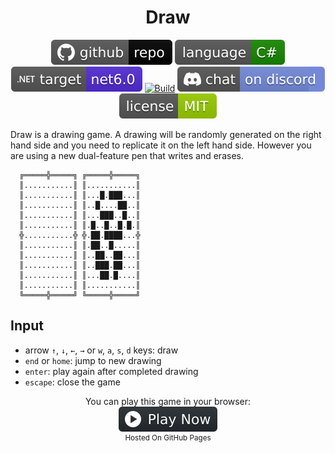 <h1 align="center">
	Draw
</h1>

<p align="center">
	<a href="https://github.com/ZacharyPatten/dotnet-console-games" alt="GitHub repo"><img alt="flat" src="../../.github/resources/github-repo-black.svg"></a>
	<a href="https://docs.microsoft.com/en-us/dotnet/csharp/" alt="GitHub repo"><img alt="Language C#" src="../../.github/resources/language-csharp.svg"></a>
	<a href="https://dotnet.microsoft.com/download"><img src="../../.github/resources/dotnet-badge.svg" title="Target Framework" alt="Target Framework"></a>
	<a href="https://github.com/ZacharyPatten/dotnet-console-games/actions"><img src="https://github.com/ZacharyPatten/dotnet-console-games/workflows/Draw%20Build/badge.svg" title="Goto Build" alt="Build"></a>
	<a href="https://discord.gg/4XbQbwF" alt="Discord"><img src="../../.github/resources/discord-badge.svg" title="Go To Discord Server" alt="Discord"/></a>
	<a href="../../LICENSE" alt="license"><img src="../../.github/resources/license-MIT-green.svg" /></a>
</p>

Draw is a drawing game. A drawing will be randomly generated on the right hand side and you need to replicate it on the left hand side. However you are using a new dual-feature pen that writes and erases.

```
  ╔═════╬═════╗ ╔═════╬═════╗
  ║...........║ ║...........║
  ║...........║ ║...█.███...║
  ║...........║ ║..█....██..║
  ║...........║ ║...███..█..║
  ║...........║ ║.█..█..█.█.║
  ╬...........╬ ╬.██.████...╬
  ║...........║ ║.██..█.....║
  ║...........║ ║..██..██...║
  ║...........║ ║..███.██...║
  ║...........║ ║...██.█....║
  ║...........║ ║...........║
  ╚═════╬═════╝ ╚═════╬═════╝
```

## Input

- arrow `↑`, `↓`, `←`, `→` or `w`, `a`, `s`, `d` keys: draw
- `end` or `home`: jump to new drawing
- `enter`: play again after completed drawing
- `escape`: close the game

<p align="center">
	You can play this game in your browser:
	<br />
	<a href="https://zacharypatten.github.io/dotnet-console-games/Draw" alt="Play Now">
		<sub><img height="40"src="../../.github/resources/play-badge.svg" title="Play Now" alt="Play Now"/></sub>
	</a>
	<br />
	<sup>Hosted On GitHub Pages</sup>
</p>
